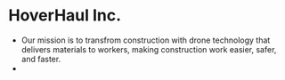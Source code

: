 # HoverHaul Inc.
- Our mission is to transfrom construction with drone technology that delivers materials to workers, making construction work easier, safer, and faster.
- 
